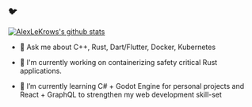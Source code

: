 ### :bird: 
[![AlexLeKrows's github stats](https://github-readme-stats.vercel.app/api?username=alexlekrow)](https://github.com/anuraghazra/github-readme-stats)

- 💬 Ask me about C++, Rust, Dart/Flutter, Docker, Kubernetes

- 🔭 I'm currently working on containerizing safety critical Rust applications.

- 🌱 I’m currently learning C# + Godot Engine for personal projects and React + GraphQL to strengthen my web development skill-set

<!--
**alexlekrow/alexlekrow** is a ✨ _special_ ✨ repository because its `README.md` (this file) appears on your GitHub profile.

Here are some ideas to get you started:

- 🔭 I’m currently working on ...
- 🌱 I’m currently learning ...
- 👯 I’m looking to collaborate on ...
- 🤔 I’m looking for help with ...
- 💬 Ask me about ...
- 📫 How to reach me: ...
- 😄 Pronouns: ...
- ⚡ Fun fact: ...
-->

